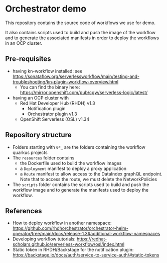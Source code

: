 
# Orchestrator demo
This repository contains the source code of workflows we use for demo.

It also contains scripts used to build and push the image of the workflow and to generate the associated manifests in order to deploy the workflows in an OCP cluster.

## Pre-requisites
* having kn-workflow installed: see https://sonataflow.org/serverlessworkflow/main/testing-and-troubleshooting/kn-plugin-workflow-overview.html
  * You can find the binary here: https://mirror.openshift.com/pub/cgw/serverless-logic/latest/ 
* having an OCP cluster  with 
  * Red Hat Developer Hub (RHDH) v1.3 
    * Notification plugin 
    * Orchestrator plugin v1.3
  * OpenShift Serverless (OSL) v1.34

## Repository structure
* Folders starting with `0*_` are the folders containing the workflow quarkus projects
* The `resources` folder contains 
  * the Dockerfile used to build the workflow images 
  * a `Deployment` manifest to deploy a proxy application
  * a `Route` manifest to allow access to the DataIndex graphQL endpoint. Note that to access the route, we must delete the NetworkPolicies
* The `scripts` folder contains the scripts used to build and push the workflow image and to generate the manifests used to deploy the workflow.

## References

* How to deploy workflow in another namespace: https://github.com/rhdhorchestrator/orchestrator-helm-operator/tree/main/docs/release-1.3#additional-workflow-namespaces
* Developing workflow tutorials: https://redhat-scholars.github.io/serverless-workflow/osl/index.html
* Static token in RHDH/Backstage for the notification plugin: https://backstage.io/docs/auth/service-to-service-auth/#static-tokens
